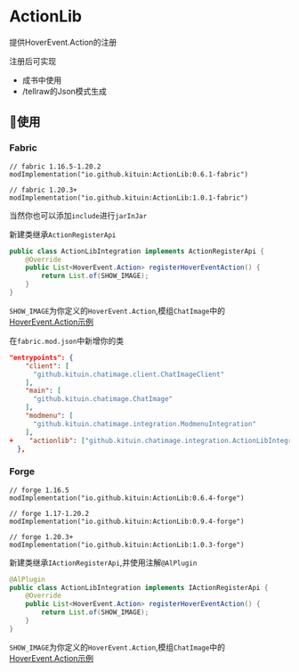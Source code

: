 # ActionLib
提供HoverEvent.Action的注册

注册后可实现
- 成书中使用
- /tellraw的Json模式生成

## 🤗使用

### Fabric
```
// fabric 1.16.5-1.20.2
modImplementation("io.github.kituin:ActionLib:0.6.1-fabric")

// fabric 1.20.3+
modImplementation("io.github.kituin:ActionLib:1.0.1-fabric")
```

当然你也可以添加`include`进行`jarInJar`

新建类继承`ActionRegisterApi`

```java
public class ActionLibIntegration implements ActionRegisterApi {
    @Override
    public List<HoverEvent.Action> registerHoverEventAction() {
        return List.of(SHOW_IMAGE);
    }
}
```
`SHOW_IMAGE`为你定义的`HoverEvent.Action`,模组`ChatImage`中的[HoverEvent.Action示例](https://github.com/kitUIN/ChatImage/blob/f83113414199aea2b75a8b283e87fa7cf3d53d49/src/main/java/github/kituin/chatimage/tool/ChatImageStyle.java#L19)

在`fabric.mod.json`中新增你的类
```json
"entrypoints": {
    "client": [
      "github.kituin.chatimage.client.ChatImageClient"
    ],
    "main": [
      "github.kituin.chatimage.ChatImage"
    ],
    "modmenu": [
      "github.kituin.chatimage.integration.ModmenuIntegration"
    ],
+    "actionlib": ["github.kituin.chatimage.integration.ActionLibIntegration"]
  },
```



### Forge
```
// forge 1.16.5
modImplementation("io.github.kituin:ActionLib:0.6.4-forge")

// forge 1.17-1.20.2
modImplementation("io.github.kituin:ActionLib:0.9.4-forge")

// forge 1.20.3+
modImplementation("io.github.kituin:ActionLib:1.0.3-forge")
```


新建类继承`IActionRegisterApi`,并使用注解`@AlPlugin`

```java
@AlPlugin
public class ActionLibIntegration implements IActionRegisterApi {
    @Override
    public List<HoverEvent.Action> registerHoverEventAction() {
        return List.of(SHOW_IMAGE);
    }
}
```
`SHOW_IMAGE`为你定义的`HoverEvent.Action`,模组`ChatImage`中的[HoverEvent.Action示例](https://github.com/kitUIN/ChatImage/blob/f83113414199aea2b75a8b283e87fa7cf3d53d49/src/main/java/github/kituin/chatimage/tool/ChatImageStyle.java#L19)


